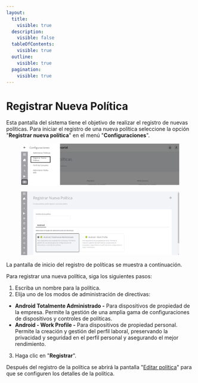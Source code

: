 ```yaml
---
layout:
  title:
    visible: true
  description:
    visible: false
  tableOfContents:
    visible: true
  outline:
    visible: true
  pagination:
    visible: true
---
```


# Registrar Nueva Política

Esta pantalla del sistema tiene el objetivo de realizar el registro de nuevas políticas. Para iniciar el registro de una nueva política seleccione la opción "**Registrar nueva política**" en el menú "**Configuraciones**".

<figure><img src="../../.gitbook/assets/image (158).png" alt=""><figcaption></figcaption></figure>

<figure><img src="../../.gitbook/assets/image (154).png" alt=""><figcaption></figcaption></figure>

La pantalla de inicio del registro de políticas se muestra a continuación.

Para registrar una nueva política, siga los siguientes pasos:

1. Escriba un nombre para la política.
2. Elija uno de los modos de administración de directivas:

* **Android Totalmente Administrado -** Para dispositivos de propiedad de la empresa. Permite la gestión de una amplia gama de configuraciones de dispositivos y controles de políticas.
* **Android - Work Profile -** Para dispositivos de propiedad personal. Permite la creación y gestión del perfil laboral, preservando la privacidad y seguridad en el perfil personal y asegurando el mejor rendimiento.

3. Haga clic  en "**Registrar**".

Después del registro de la política se abrirá la pantalla "[Editar política](editar-politica/)" para que se configuren los detalles de la política.&#x20;
